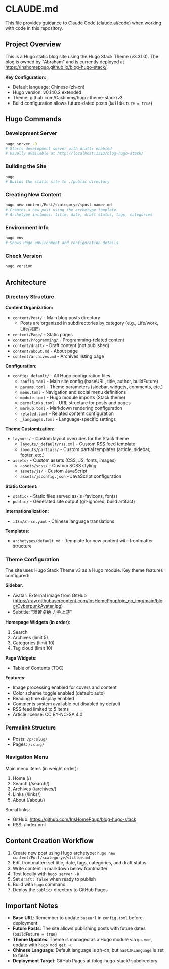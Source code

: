 # CLAUDE.md

This file provides guidance to Claude Code (claude.ai/code) when working with code in this repository.

## Project Overview

This is a Hugo static blog site using the Hugo Stack Theme (v3.31.0). The blog is owned by "Abraham" and is currently deployed at https://inshomepgup.github.io/blog-hugo-stack/.

**Key Configuration:**
- Default language: Chinese (zh-cn)
- Hugo version: v0.140.2 extended
- Theme: github.com/CaiJimmy/hugo-theme-stack/v3
- Build configuration allows future-dated posts (`buildFuture = true`)

## Hugo Commands

### Development Server
```bash
hugo server -D
# Starts development server with drafts enabled
# Usually available at http://localhost:1313/blog-hugo-stack/
```

### Building the Site
```bash
hugo
# Builds the static site to ./public directory
```

### Creating New Content
```bash
hugo new content/Post/<category>/<post-name>.md
# Creates a new post using the archetype template
# Archetype includes: title, date, draft status, tags, categories
```

### Environment Info
```bash
hugo env
# Shows Hugo environment and configuration details
```

### Check Version
```bash
hugo version
```

## Architecture

### Directory Structure

**Content Organization:**
- `content/Post/` - Main blog posts directory
  - Posts are organized in subdirectories by category (e.g., Life/work, Life/减肥)
- `content/Page/` - Static pages
- `content/Programming/` - Programming-related content
- `content/draft/` - Draft content (not published)
- `content/about.md` - About page
- `content/archives.md` - Archives listing page

**Configuration:**
- `config/_default/` - All Hugo configuration files
  - `config.toml` - Main site config (baseURL, title, author, buildFuture)
  - `params.toml` - Theme parameters (sidebar, widgets, comments, etc.)
  - `menu.toml` - Navigation and social menu definitions
  - `module.toml` - Hugo module imports (Stack theme)
  - `permalinks.toml` - URL structure for posts and pages
  - `markup.toml` - Markdown rendering configuration
  - `related.toml` - Related content configuration
  - `_languages.toml` - Language-specific settings

**Theme Customization:**
- `layouts/` - Custom layout overrides for the Stack theme
  - `layouts/_default/rss.xml` - Custom RSS feed template
  - `layouts/partials/` - Custom partial templates (article, sidebar, footer, etc.)
- `assets/` - Custom assets (CSS, JS, fonts, images)
  - `assets/scss/` - Custom SCSS styling
  - `assets/js/` - Custom JavaScript
  - `assets/jsconfig.json` - JavaScript configuration

**Static Content:**
- `static/` - Static files served as-is (favicons, fonts)
- `public/` - Generated site output (git-ignored, build artifact)

**Internationalization:**
- `i18n/zh-cn.yaml` - Chinese language translations

**Templates:**
- `archetypes/default.md` - Template for new content with frontmatter structure

### Theme Configuration

The site uses Hugo Stack Theme v3 as a Hugo module. Key theme features configured:

**Sidebar:**
- Avatar: External image from GitHub (https://raw.githubusercontent.com/InsHomePgup/pic_go_img/main/blog/CyberpunkAvatar.jpg)
- Subtitle: "艰苦卓绝 力争上游"

**Homepage Widgets (in order):**
1. Search
2. Archives (limit 5)
3. Categories (limit 10)
4. Tag cloud (limit 10)

**Page Widgets:**
- Table of Contents (TOC)

**Features:**
- Image processing enabled for covers and content
- Color scheme toggle enabled (default: auto)
- Reading time display enabled
- Comments system available but disabled by default
- RSS feed limited to 5 items
- Article license: CC BY-NC-SA 4.0

### Permalink Structure

- Posts: `/p/:slug/`
- Pages: `/:slug/`

### Navigation Menu

Main menu items (in weight order):
1. Home (/)
2. Search (/search/)
3. Archives (/archives/)
4. Links (/links/)
5. About (/about/)

Social links:
- GitHub: https://github.com/InsHomePgup/blog-hugo-stack
- RSS: /index.xml

## Content Creation Workflow

1. Create new post using Hugo archetype: `hugo new content/Post/<category>/<title>.md`
2. Edit frontmatter: set title, date, tags, categories, and draft status
3. Write content in markdown below frontmatter
4. Test locally with `hugo server -D`
5. Set `draft: false` when ready to publish
6. Build with `hugo` command
7. Deploy the `public/` directory to GitHub Pages

## Important Notes

- **Base URL**: Remember to update `baseurl` in `config.toml` before deployment
- **Future Posts**: The site allows publishing posts with future dates (`buildFuture = true`)
- **Theme Updates**: Theme is managed as a Hugo module via `go.mod`, update with `hugo mod get -u`
- **Chinese Language**: Default language is zh-cn, but `hasCJKLanguage` is set to false
- **Deployment Target**: GitHub Pages at /blog-hugo-stack/ subdirectory

